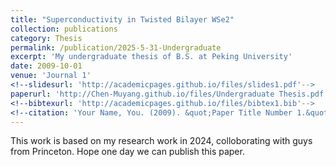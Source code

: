 ```yaml
---
title: "Superconductivity in Twisted Bilayer WSe2"
collection: publications
category: Thesis
permalink: /publication/2025-5-31-Undergraduate
excerpt: 'My undergraduate thesis of B.S. at Peking University'
date: 2009-10-01
venue: 'Journal 1'
<!--slidesurl: 'http://academicpages.github.io/files/slides1.pdf'-->
paperurl: 'http://Chen-Muyang.github.io/files/Undergraduate Thesis.pdf'
<!--bibtexurl: 'http://academicpages.github.io/files/bibtex1.bib'-->
<!--citation: 'Your Name, You. (2009). &quot;Paper Title Number 1.&quot; <i>Journal 1</i>. 1(1).'-->
---
```

This work is based on my research work in 2024, colloborating with guys from Princeton. Hope one day we can publish this paper.
